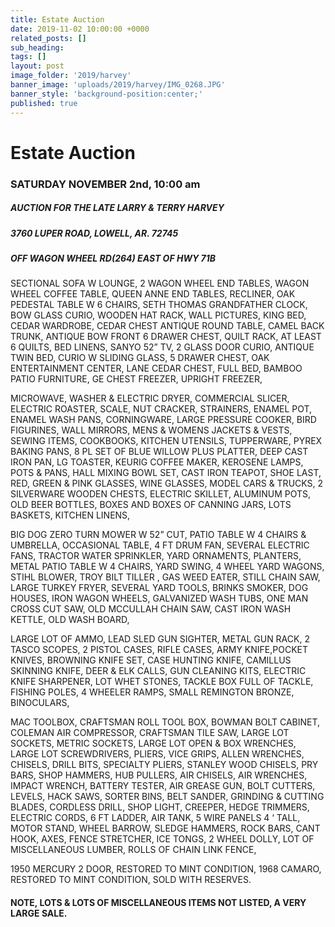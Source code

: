 ```yaml
---
title: Estate Auction
date: 2019-11-02 10:00:00 +0000
related_posts: []
sub_heading:  
tags: []
layout: post
image_folder: '2019/harvey'
banner_image: 'uploads/2019/harvey/IMG_0268.JPG'
banner_style: 'background-position:center;'
published: true
---
```

# Estate Auction
### SATURDAY NOVEMBER 2nd, 10:00 am
##### AUCTION FOR THE LATE LARRY & TERRY HARVEY
##### 3760 LUPER ROAD, LOWELL, AR. 72745
##### OFF WAGON WHEEL RD(264) EAST OF HWY 71B

<!--break-->
SECTIONAL SOFA W LOUNGE, 2 WAGON WHEEL END TABLES, WAGON WHEEL COFFEE TABLE, QUEEN ANNE END TABLES, RECLINER, OAK PEDESTAL TABLE W 6 CHAIRS, SETH THOMAS GRANDFATHER CLOCK, BOW GLASS CURIO, WOODEN HAT RACK, WALL PICTURES, KING BED, CEDAR WARDROBE, CEDAR CHEST ANTIQUE ROUND TABLE, CAMEL BACK TRUNK, ANTIQUE BOW FRONT 6 DRAWER CHEST, QUILT RACK, AT LEAST 6 QUILTS, BED LINENS, SANYO 52” TV, 2 GLASS DOOR CURIO, ANTIQUE TWIN BED, CURIO W SLIDING GLASS, 5 DRAWER CHEST, OAK ENTERTAINMENT CENTER, LANE CEDAR CHEST, FULL BED, BAMBOO PATIO FURNITURE, GE CHEST FREEZER, UPRIGHT FREEZER, 

MICROWAVE, WASHER & ELECTRIC DRYER, COMMERCIAL SLICER, ELECTRIC ROASTER, SCALE, NUT CRACKER, STRAINERS, ENAMEL POT, ENAMEL WASH PANS, CORNINGWARE, LARGE PRESSURE COOKER, BIRD FIGURINES, WALL MIRRORS,  MENS & WOMENS JACKETS & VESTS, SEWING ITEMS, COOKBOOKS, KITCHEN UTENSILS, TUPPERWARE, PYREX BAKING PANS, 8 PL SET OF BLUE WILLOW PLUS PLATTER, DEEP CAST IRON PAN, LG TOASTER, KEURIG COFFEE MAKER, KEROSENE LAMPS, POTS & PANS, HALL MIXING BOWL SET, CAST IRON TEAPOT, SHOE LAST, RED, GREEN & PINK GLASSES, WINE GLASSES, MODEL CARS & TRUCKS, 2 SILVERWARE WOODEN CHESTS, ELECTRIC SKILLET, ALUMINUM POTS, OLD BEER BOTTLES, BOXES AND BOXES OF CANNING JARS, LOTS BASKETS, KITCHEN LINENS, 

BIG DOG ZERO TURN MOWER W 52” CUT, PATIO TABLE W 4 CHAIRS & UMBRELLA, OCCASIONAL TABLE, 4 FT DRUM FAN, SEVERAL ELECTRIC FANS, TRACTOR WATER SPRINKLER, YARD ORNAMENTS, PLANTERS, METAL PATIO TABLE W 4 CHAIRS, YARD SWING, 4 WHEEL YARD WAGONS, STIHL BLOWER, TROY BILT TILLER , GAS WEED EATER, STILL CHAIN  SAW, LARGE TURKEY FRYER, SEVERAL YARD TOOLS, BRINKS SMOKER, DOG HOUSES, IRON WAGON WHEELS, GALVANIZED WASH TUBS, ONE MAN CROSS CUT SAW, OLD MCCULLAH CHAIN SAW, CAST IRON WASH KETTLE, OLD WASH BOARD, 

LARGE LOT OF AMMO, LEAD SLED GUN SIGHTER, METAL GUN RACK, 2 TASCO SCOPES, 2 PISTOL CASES, RIFLE CASES, ARMY KNIFE,POCKET KNIVES, BROWNING KNIFE SET, CASE HUNTING KNIFE, CAMILLUS SKINNING KNIFE, DEER & ELK CALLS, GUN CLEANING KITS, ELECTRIC KNIFE SHARPENER, LOT WHET STONES, TACKLE BOX FULL OF TACKLE, FISHING POLES, 4 WHEELER RAMPS, SMALL REMINGTON BRONZE, BINOCULARS, 

MAC TOOLBOX, CRAFTSMAN ROLL TOOL BOX, BOWMAN BOLT CABINET, COLEMAN AIR COMPRESSOR, CRAFTSMAN TILE SAW, LARGE LOT SOCKETS, METRIC SOCKETS, LARGE LOT OPEN & BOX WRENCHES, LARGE LOT SCREWDRIVERS, PLIERS, VICE GRIPS, ALLEN WRENCHES, CHISELS, DRILL BITS, SPECIALTY PLIERS, STANLEY WOOD CHISELS, PRY BARS, SHOP HAMMERS, HUB PULLERS, AIR CHISELS, AIR WRENCHES, IMPACT WRENCH,  BATTERY TESTER,  AIR GREASE GUN, BOLT CUTTERS, LEVELS, HACK SAWS, SORTER BINS, BELT SANDER, GRINDING & CUTTING BLADES, CORDLESS DRILL, SHOP LIGHT, CREEPER, HEDGE TRIMMERS, ELECTRIC CORDS, 6 FT LADDER, AIR TANK, 5 WIRE PANELS 4 ‘ TALL, MOTOR STAND, WHEEL BARROW, SLEDGE HAMMERS, ROCK BARS, CANT HOOK, AXES, FENCE STRETCHER, ICE TONGS, 2 WHEEL DOLLY,  LOT OF MISCELLANEOUS LUMBER, ROLLS OF CHAIN LINK FENCE,  

1950 MERCURY 2 DOOR, RESTORED TO MINT CONDITION, 1968 CAMARO, RESTORED TO MINT CONDITION, SOLD WITH RESERVES. 

#### NOTE, LOTS & LOTS OF MISCELLANEOUS ITEMS NOT LISTED, A VERY LARGE SALE. 